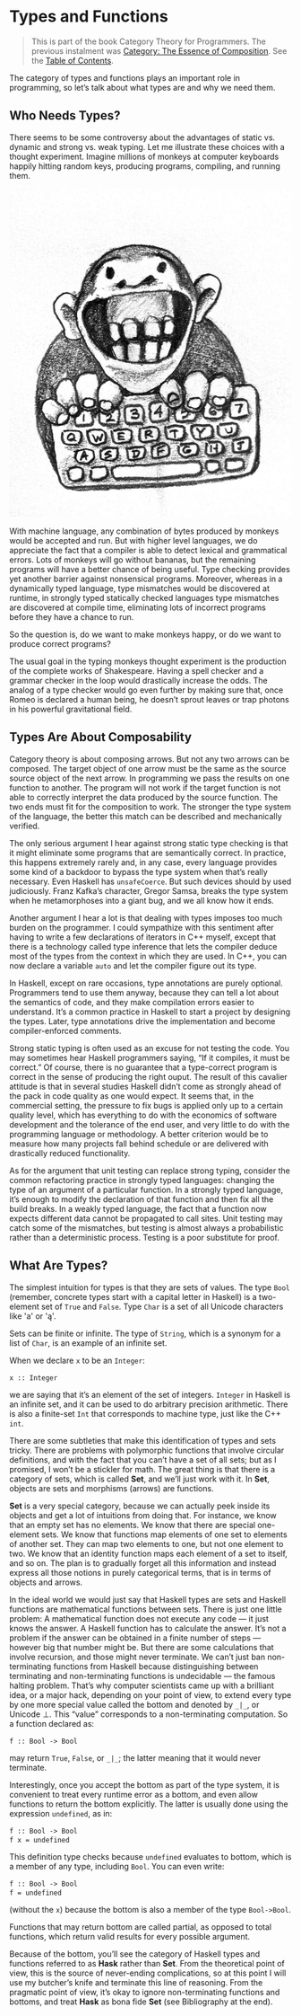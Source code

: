#  Types and Functions 

> This is part of the book Category Theory for Programmers. The previous instalment was [Category: The Essence of Composition](#category-the-essence-of-composition). See the [Table of Contents](#category-theory-for-programmers).

The category of types and functions plays an important role in programming, so let’s talk about what types are and why we need them.

## Who Needs Types?

There seems to be some controversy about the advantages of static vs. dynamic and strong vs. weak typing. Let me illustrate these choices with a thought experiment. Imagine millions of monkeys at computer keyboards happily hitting random keys, producing programs, compiling, and running them.

![](images/img_1329.jpg)

With machine language, any combination of bytes produced by monkeys would be accepted and run. But with higher level languages, we do appreciate the fact that a compiler is able to detect lexical and grammatical errors. Lots of monkeys will go without bananas, but the remaining programs will have a better chance of being useful. Type checking provides yet another barrier against nonsensical programs. Moreover, whereas in a dynamically typed language, type mismatches would be discovered at runtime, in strongly typed statically checked languages type mismatches are discovered at compile time, eliminating lots of incorrect programs before they have a chance to run.

So the question is, do we want to make monkeys happy, or do we want to produce correct programs?

The usual goal in the typing monkeys thought experiment is the production of the complete works of Shakespeare. Having a spell checker and a grammar checker in the loop would drastically increase the odds. The analog of a type checker would go even further by making sure that, once Romeo is declared a human being, he doesn’t sprout leaves or trap photons in his powerful gravitational field.

## Types Are About Composability

Category theory is about composing arrows. But not any two arrows can be composed. The target object of one arrow must be the same as the source source object of the next arrow. In programming we pass the results on one function to another. The program will not work if the target function is not able to correctly interpret the data produced by the source function. The two ends must fit for the composition to work. The stronger the type system of the language, the better this match can be described and mechanically verified.

The only serious argument I hear against strong static type checking is that it might eliminate some programs that are semantically correct. In practice, this happens extremely rarely and, in any case, every language provides some kind of a backdoor to bypass the type system when that’s really necessary. Even Haskell has `unsafeCoerce`. But such devices should by used judiciously. Franz Kafka’s character, Gregor Samsa, breaks the type system when he metamorphoses into a giant bug, and we all know how it ends.

Another argument I hear a lot is that dealing with types imposes too much burden on the programmer. I could sympathize with this sentiment after having to write a few declarations of iterators in C++ myself, except that there is a technology called type inference that lets the compiler deduce most of the types from the context in which they are used. In C++, you can now declare a variable `auto` and let the compiler figure out its type.

In Haskell, except on rare occasions, type annotations are purely optional. Programmers tend to use them anyway, because they can tell a lot about the semantics of code, and they make compilation errors easier to understand. It’s a common practice in Haskell to start a project by designing the types. Later, type annotations drive the implementation and become compiler-enforced comments.

Strong static typing is often used as an excuse for not testing the code. You may sometimes hear Haskell programmers saying, “If it compiles, it must be correct.” Of course, there is no guarantee that a type-correct program is correct in the sense of producing the right ouput. The result of this cavalier attitude is that in several studies Haskell didn’t come as strongly ahead of the pack in code quality as one would expect. It seems that, in the commercial setting, the pressure to fix bugs is applied only up to a certain quality level, which has everything to do with the economics of software development and the tolerance of the end user, and very little to do with the programming language or methodology. A better criterion would be to measure how many projects fall behind schedule or are delivered with drastically reduced functionality.

As for the argument that unit testing can replace strong typing, consider the common refactoring practice in strongly typed languages: changing the type of an argument of a particular function. In a strongly typed language, it’s enough to modify the declaration of that function and then fix all the build breaks. In a weakly typed language, the fact that a function now expects different data cannot be propagated to call sites. Unit testing may catch some of the mismatches, but testing is almost always a probabilistic rather than a deterministic process. Testing is a poor substitute for proof.

## What Are Types?

The simplest intuition for types is that they are sets of values. The type `Bool` (remember, concrete types start with a capital letter in Haskell) is a two-element set of `True` and `False`. Type `Char` is a set of all Unicode characters like 'a' or 'ą'.

Sets can be finite or infinite. The type of `String`, which is a synonym for a list of `Char`, is an example of an infinite set.

When we declare `x` to be an `Integer`:

```
x :: Integer
```

we are saying that it’s an element of the set of integers. `Integer` in Haskell is an infinite set, and it can be used to do arbitrary precision arithmetic. There is also a finite-set `Int` that corresponds to machine type, just like the C++ `int`.

There are some subtleties that make this identification of types and sets tricky. There are problems with polymorphic functions that involve circular definitions, and with the fact that you can’t have a set of all sets; but as I promised, I won’t be a stickler for math. The great thing is that there is a category of sets, which is called **Set**, and we’ll just work with it. In **Set**, objects are sets and morphisms (arrows) are functions.

**Set** is a very special category, because we can actually peek inside its objects and get a lot of intuitions from doing that. For instance, we know that an empty set has no elements. We know that there are special one-element sets. We know that functions map elements of one set to elements of another set. They can map two elements to one, but not one element to two. We know that an identity function maps each element of a set to itself, and so on. The plan is to gradually forget all this information and instead express all those notions in purely categorical terms, that is in terms of objects and arrows.

In the ideal world we would just say that Haskell types are sets and Haskell functions are mathematical functions between sets. There is just one little problem: A mathematical function does not execute any code — it just knows the answer. A Haskell function has to calculate the answer. It’s not a problem if the answer can be obtained in a finite number of steps — however big that number might be. But there are some calculations that involve recursion, and those might never terminate. We can’t just ban non-terminating functions from Haskell because distinguishing between terminating and non-terminating functions is undecidable — the famous halting problem. That’s why computer scientists came up with a brilliant idea, or a major hack, depending on your point of view, to extend every type by one more special value called the bottom and denoted by `_|_`, or Unicode ⊥. This “value” corresponds to a non-terminating computation. So a function declared as:

```
f :: Bool -> Bool
```

may return `True`, `False`, or `_|_`; the latter meaning that it would never terminate.

Interestingly, once you accept the bottom as part of the type system, it is convenient to treat every runtime error as a bottom, and even allow functions to return the bottom explicitly. The latter is usually done using the expression `undefined`, as in:

```
f :: Bool -> Bool
f x = undefined
```

This definition type checks because `undefined` evaluates to bottom, which is a member of any type, including `Bool`. You can even write:

```
f :: Bool -> Bool
f = undefined
```

(without the `x`) because the bottom is also a member of the type `Bool->Bool`.

Functions that may return bottom are called partial, as opposed to total functions, which return valid results for every possible argument.

Because of the bottom, you’ll see the category of Haskell types and functions referred to as **Hask** rather than **Set**. From the theoretical point of view, this is the source of never-ending complications, so at this point I will use my butcher’s knife and terminate this line of reasoning. From the pragmatic point of view, it’s okay to ignore non-terminating functions and bottoms, and treat **Hask** as bona fide **Set** (see Bibliography at the end).

